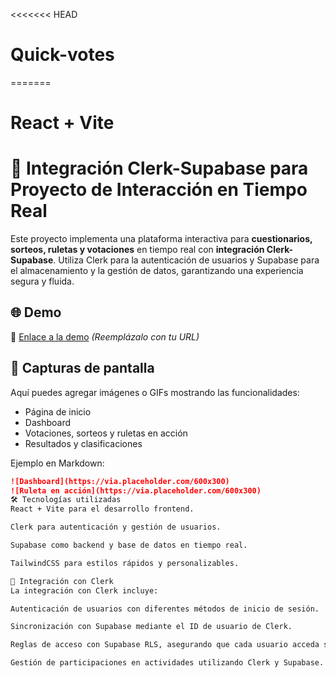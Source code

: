 <<<<<<< HEAD
# Quick-votes
=======
# React + Vite

# 🚀 Integración Clerk-Supabase para Proyecto de Interacción en Tiempo Real

Este proyecto implementa una plataforma interactiva para **cuestionarios, sorteos, ruletas y votaciones** en tiempo real con **integración Clerk-Supabase**. Utiliza Clerk para la autenticación de usuarios y Supabase para el almacenamiento y la gestión de datos, garantizando una experiencia segura y fluida.

## 🌐 Demo
🔗 [Enlace a la demo](#) _(Reemplázalo con tu URL)_

## 📸 Capturas de pantalla
Aquí puedes agregar imágenes o GIFs mostrando las funcionalidades:
- Página de inicio
- Dashboard
- Votaciones, sorteos y ruletas en acción
- Resultados y clasificaciones

Ejemplo en Markdown:
```md
![Dashboard](https://via.placeholder.com/600x300)
![Ruleta en acción](https://via.placeholder.com/600x300)
🛠️ Tecnologías utilizadas
React + Vite para el desarrollo frontend.

Clerk para autenticación y gestión de usuarios.

Supabase como backend y base de datos en tiempo real.

TailwindCSS para estilos rápidos y personalizables.

🔗 Integración con Clerk
La integración con Clerk incluye:

Autenticación de usuarios con diferentes métodos de inicio de sesión.

Sincronización con Supabase mediante el ID de usuario de Clerk.

Reglas de acceso con Supabase RLS, asegurando que cada usuario acceda solo a sus datos.

Gestión de participaciones en actividades utilizando Clerk y Supabase.
